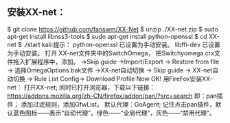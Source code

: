 ## 安装XX-net：
$ git clone https://github.com/fanswm/XX-Net
$ unzip ./XX-net.zip
$ sudo apt-get install libnss3-tools
$ sudo apt-get install python-openssl
$ cd XX-net
$ ./start
kali:提示：
python-openssl 已设置为手动安装。
libffi-dev 已设置为手动安装。
打开 XX-net文件夹中的SwitchOmega，
把Switchyomega.crx文件拖入扩展程序中，添加。
->Skip guide
->Import/Export -> 
Restore from file ->
选择OmegaOptions.bak文件
->XX-net自动切换 -> Skip guide ->
XX-net自动切换 -> Rule List Config-> 
Download Profile Now
OK!
用FireFox安装XX-net：
打开XX-net;
同时已打开浏览器，下载以下链接：
https://addons.mozilla.org/zh-CN/firefox/addon/pan/?src=search 
即：pan插件；
添加过滤规则，添加GfwList，
默认代理：GoAgent;
记住点击pan插件，默认蓝色图标——表示“自动代理”，绿色——“全局代理”，灰色——“禁用代理”。
